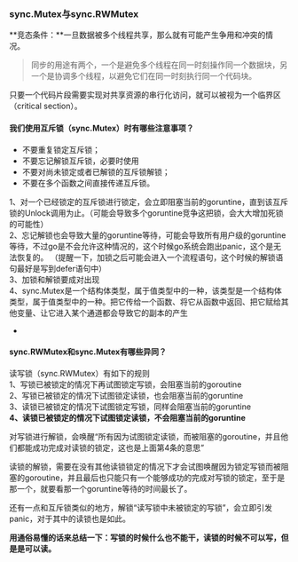 ### sync.Mutex与sync.RWMutex

**竞态条件：**一旦数据被多个线程共享，那么就有可能产生争用和冲突的情况。
	
> 同步的用途有两个，一个是避免多个线程在同一时刻操作同一个数据块，另一个是协调多个线程，以避免它们在同一时刻执行同一个代码块。


只要一个代码片段需要实现对共享资源的串行化访问，就可以被视为一个临界区（critical section）。

#### 我们使用互斥锁（sync.Mutex）时有哪些注意事项？
* 不要重复锁定互斥锁；  
* 不要忘记解锁互斥锁，必要时使用  
* 不要对尚未锁定或者已解锁的互斥锁解锁；  
* 不要在多个函数之间直接传递互斥锁。

1、对一个已经锁定的互斥锁进行锁定，会立即阻塞当前的goruntine，直到该互斥锁的Unlock调用为止。（可能会导致多个goruntine竞争这把锁，会大大增加死锁的可能性）  
2、忘记解锁也会导致大量的goruntine等待，可能会导致所有用户级的goruntine等待，不过go是不会允许这种情况的，这个时候go系统会跑出panic，这个是无法恢复的。  （提醒一下，加锁之后可能会进入一个流程语句，这个时候的解锁语句最好是写到defer语句中）  
3、加锁和解锁要成对出现  
4、sync.Mutex是一个结构体类型，属于值类型中的一种，该类型是一个结构体类型，属于值类型中的一种。把它传给一个函数、将它从函数中返回、把它赋给其他变量、让它进入某个通道都会导致它的副本的产生

-

#### sync.RWMutex和sync.Mutex有哪些异同？

读写锁（sync.RWMutex）有如下的规则  
1、写锁已被锁定的情况下再试图锁定写锁，会阻塞当前的goroutine  
2、写锁已被锁定的情况下试图锁定读锁，也会阻塞当前的goruntine  
3、读锁已被锁定的情况下试图锁定写锁，同样会阻塞当前的goruntine  
**4、读锁已被锁定的情况下试图锁定读锁，不会阻塞当前的goruntine**

对写锁进行解锁，会唤醒“所有因为试图锁定读锁，而被阻塞的goroutine，并且他们都能成功完成对读锁的锁定，这也是上面第4条的意思”

读锁的解锁，需要在没有其他读锁锁定的情况下才会试图唤醒因为锁定写锁而被阻塞的goroutine，并且最后也只能只有一个能够成功的完成对写锁的锁定，至于是那一个，就要看那一个goruntine等待的时间最长了。

还有一点和互斥锁类似的地方，解锁“读写锁中未被锁定的写锁”，会立即引发panic，对于其中的读锁也是如此。


**用通俗易懂的话来总结一下：写锁的时候什么也不能干，读锁的时候不可以写，但是是可以读。**
  	


